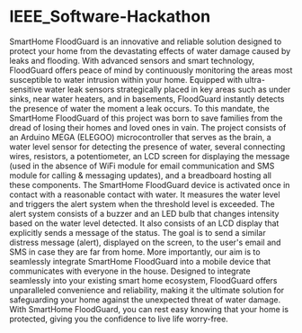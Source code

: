 # IEEE_Software-Hackathon
SmartHome FloodGuard is an innovative and reliable solution designed to protect your home from the devastating effects of water damage caused by leaks and flooding. With advanced sensors and smart technology, FloodGuard offers peace of mind by continuously monitoring the areas most susceptible to water intrusion within your home. Equipped with ultra-sensitive water leak sensors strategically placed in key areas such as under sinks, near water heaters, and in basements, FloodGuard instantly detects the presence of water the moment a leak occurs.
	To this mandate, the SmartHome FloodGuard of this project was born to save families from the dread of losing their homes and loved ones in vain. The project consists of an Arduino MEGA (ELEGOO) microcontroller that serves as the brain, a water level sensor for detecting the presence of water, several connecting wires, resistors, a potentiometer, an LCD screen for displaying the message (used in the absence of WiFi module for email communication and SMS module for calling & messaging updates), and a breadboard hosting all these components. 
	The SmartHome FloodGuard device is activated once in contact with a reasonable contact with water. It measures the water level and triggers the alert system when the threshold level is exceeded. The alert system consists of a buzzer and an LED bulb that changes intensity based on the water level detected. It also consists of an LCD display that explicitly sends a message of the status. The goal is to send a similar distress message (alert), displayed on the screen, to the user's email and SMS in case they are far from home. More importantly, our aim is to seamlessly integrate SmartHome FloodGuard into a mobile device that communicates with everyone in the house.
	Designed to integrate seamlessly into your existing smart home ecosystem, FloodGuard offers unparalleled convenience and reliability, making it the ultimate solution for safeguarding your home against the unexpected threat of water damage. With SmartHome FloodGuard, you can rest easy knowing that your home is protected, giving you the confidence to live life worry-free.
